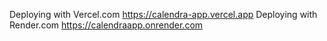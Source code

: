 Deploying with Vercel.com https://calendra-app.vercel.app
Deploying with Render.com https://calendraapp.onrender.com
